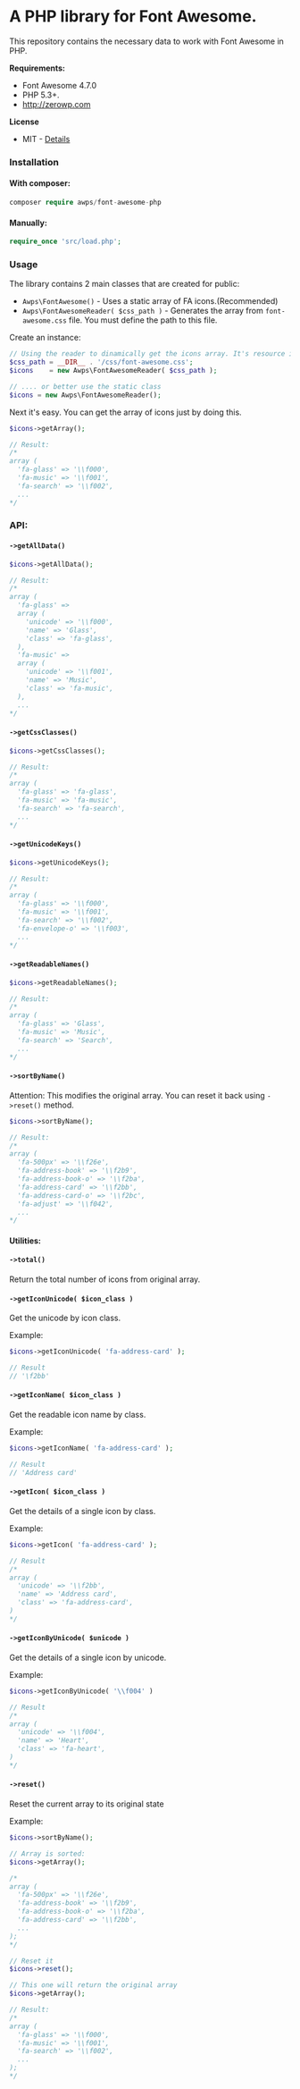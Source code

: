 A PHP library for Font Awesome.
==========================

This repository contains the necessary data to work with Font Awesome in PHP.

**Requirements:**
* Font Awesome 4.7.0
* PHP 5.3+.
* http://zerowp.com
 
**License**
 * MIT - [Details](https://github.com/awps/font-awesome-php/blob/master/LICENSE)

### Installation
#### With composer:

```php
composer require awps/font-awesome-php
```

#### Manually:
```php
require_once 'src/load.php';
```

### Usage

The library contains 2 main classes that are created for public:
* `Awps\FontAwesome()` - Uses a static array of FA icons.(Recommended)
* `Awps\FontAwesomeReader( $css_path )` - Generates the array from `font-awesome.css` file. You must define the path to this file.

Create an instance:
```php
// Using the reader to dinamically get the icons array. It's resource intensive and you must cache the result.
$css_path = __DIR__ . '/css/font-awesome.css';
$icons    = new Awps\FontAwesomeReader( $css_path );

// .... or better use the static class
$icons = new Awps\FontAwesomeReader();
```

Next it's easy. You can get the array of icons just by doing this.
```php
$icons->getArray();

// Result:
/*
array (
  'fa-glass' => '\\f000',
  'fa-music' => '\\f001',
  'fa-search' => '\\f002',
  ...
*/
```

### API:

#### `->getAllData()`
```php
$icons->getAllData();

// Result:
/*
array (
  'fa-glass' => 
  array (
    'unicode' => '\\f000',
    'name' => 'Glass',
    'class' => 'fa-glass',
  ),
  'fa-music' => 
  array (
    'unicode' => '\\f001',
    'name' => 'Music',
    'class' => 'fa-music',
  ),
  ...
*/
```

#### `->getCssClasses()`
```php
$icons->getCssClasses();

// Result:
/*
array (
  'fa-glass' => 'fa-glass',
  'fa-music' => 'fa-music',
  'fa-search' => 'fa-search',
  ...
*/
```

#### `->getUnicodeKeys()`
```php
$icons->getUnicodeKeys();

// Result:
/*
array (
  'fa-glass' => '\\f000',
  'fa-music' => '\\f001',
  'fa-search' => '\\f002',
  'fa-envelope-o' => '\\f003',
  ...
*/
```

#### `->getReadableNames()`
```php
$icons->getReadableNames();

// Result:
/*
array (
  'fa-glass' => 'Glass',
  'fa-music' => 'Music',
  'fa-search' => 'Search',
  ...
*/
```

#### `->sortByName()`
Attention: This modifies the original array. You can reset it back using `->reset()` method.
```php
$icons->sortByName();

// Result:
/*
array (
  'fa-500px' => '\\f26e',
  'fa-address-book' => '\\f2b9',
  'fa-address-book-o' => '\\f2ba',
  'fa-address-card' => '\\f2bb',
  'fa-address-card-o' => '\\f2bc',
  'fa-adjust' => '\\f042',
  ...
*/
```

#### Utilities:
#### `->total()`
Return the total number of icons from original array.

#### `->getIconUnicode( $icon_class )`
Get the unicode by icon class.

Example:
```php
$icons->getIconUnicode( 'fa-address-card' );

// Result
// '\f2bb'
```

#### `->getIconName( $icon_class )`
Get the readable icon name by class.

Example:
```php
$icons->getIconName( 'fa-address-card' );

// Result
// 'Address card'
```

#### `->getIcon( $icon_class )`
Get the details of a single icon by class.

Example:
```php
$icons->getIcon( 'fa-address-card' );

// Result
/*
array (
  'unicode' => '\\f2bb',
  'name' => 'Address card',
  'class' => 'fa-address-card',
)
*/
```

#### `->getIconByUnicode( $unicode )`
Get the details of a single icon by unicode.

Example:
```php
$icons->getIconByUnicode( '\\f004' )

// Result
/*
array (
  'unicode' => '\\f004',
  'name' => 'Heart',
  'class' => 'fa-heart',
)
*/
```

#### `->reset()`
Reset the current array to its original state

Example:
```php
$icons->sortByName();

// Array is sorted:
$icons->getArray();

/*
array (
  'fa-500px' => '\\f26e',
  'fa-address-book' => '\\f2b9',
  'fa-address-book-o' => '\\f2ba',
  'fa-address-card' => '\\f2bb',
  ...
);
*/

// Reset it
$icons->reset();

// This one will return the original array
$icons->getArray();

// Result:
/*
array (
  'fa-glass' => '\\f000',
  'fa-music' => '\\f001',
  'fa-search' => '\\f002',
  ...
);
*/
```

